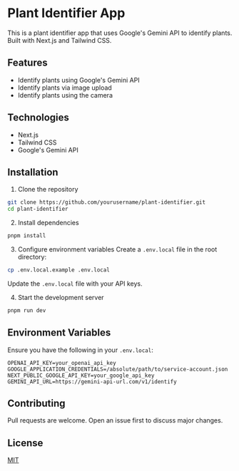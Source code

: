 # Plant Identifier App

This is a plant identifier app that uses Google's Gemini API to identify plants. Built with Next.js and Tailwind CSS.

## Features

- Identify plants using Google's Gemini API
- Identify plants via image upload
- Identify plants using the camera

## Technologies

- Next.js
- Tailwind CSS
- Google's Gemini API

## Installation

1. Clone the repository
```bash
git clone https://github.com/yourusername/plant-identifier.git
cd plant-identifier
```

2. Install dependencies
```bash
pnpm install
```

3. Configure environment variables
Create a `.env.local` file in the root directory:
```bash
cp .env.local.example .env.local
```
Update the `.env.local` file with your API keys.

4. Start the development server
```bash
pnpm run dev
```

## Environment Variables

Ensure you have the following in your `.env.local`:
```plaintext
OPENAI_API_KEY=your_openai_api_key  
GOOGLE_APPLICATION_CREDENTIALS=/absolute/path/to/service-account.json  
NEXT_PUBLIC_GOOGLE_API_KEY=your_google_api_key  
GEMINI_API_URL=https://gemini-api-url.com/v1/identify  
```

## Contributing

Pull requests are welcome. Open an issue first to discuss major changes.

## License

[MIT](LICENSE)